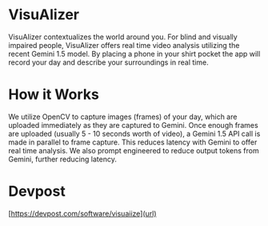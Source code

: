 # VisuAIizer 
VisuAIizer contextualizes the world around you. For blind and visually impaired people, VisuAIizer offers real time video analysis utilizing the recent Gemini 1.5 model. By placing a phone in your shirt pocket the app will record your day and describe your surroundings in real time.

# How it Works

We utilize OpenCV to capture images (frames) of your day, which are uploaded immediately as they are captured to Gemini. Once enough frames are uploaded (usually 5 - 10 seconds worth of video), a Gemini 1.5 API call is made in parallel to frame capture. This reduces latency with Gemini to offer real time analysis. We also prompt engineered to reduce output tokens from Gemini, further reducing latency. 

# Devpost
[https://devpost.com/software/visuaiize](url)
